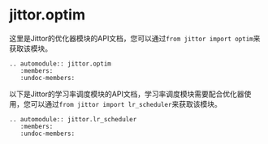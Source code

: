 jittor.optim
=====================

这里是Jittor的优化器模块的API文档，您可以通过`from jittor import optim`来获取该模块。

```eval_rst
.. automodule:: jittor.optim
   :members:
   :undoc-members:
```

以下是Jittor的学习率调度模块的API文档，学习率调度模块需要配合优化器使用，您可以通过`from jittor import lr_scheduler`来获取该模块。

```eval_rst
.. automodule:: jittor.lr_scheduler
   :members:
   :undoc-members:
```